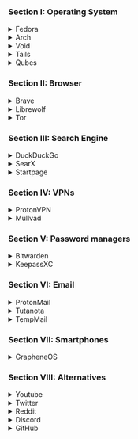 ### Section I: Operating System
<details>
<summary>Fedora</summary>
<br>
Fedora is the best operating system choice for those who want an easy-to-use but secure desktop. Fedora adopts new technology such as Wayland into their operating system which keeps it modern and up to date. They also use vanilla GNOME, so while it won't be as lightweight as a plain WM, it's definitely better than the bloated version of GNOME that Ubuntu has.
</details>
<details>
<summary>Arch</summary>
<br>
Arch Linux is a DIY OS. You can get it with nothing but the essentials, and then install whatever WM/DE you want. The biggest benefit to using Arch is the AUR, which is a package manager in which anyone can upload their programs. It's also a rolling release distro meaning you'll have patches for vulnerabilities as soon as they're released.
</details>
<details>
<summary>Void</summary>
<br>
Void is a lot like Arch in the sense that it's an extremely minimal and lightweight distribution. There are, however, two key differences. Void uses runit instead of systemd and musl instead of glibc. Both of these alternatives are much better than the original and offer a great advantage over Arch in terms of security. You do sacrifice some of the convienience you get with Arch, but it's still a great option.
</details>
<details>
<summary>Tails</summary>
<br>
Tails is a live operating system meant to be stored on a thumb drive. It routes all of your traffic through Tor, anonymizing your activity. It's not recommended to daily drive Tails, but it's a decent choice if you're doing something that requires heightened privacy. I recommend using Etcher (https://www.balena.io/etcher/) for making your live USB.
</details>
<details>
<summary>Qubes</summary>
<br>
Qubes is the best option here in terms of security. It offers features like virtualization for all apps, advanced trust control, and more. It has an extremely steep learning curve and, like Tails, is not recommended for daily usage. But if you really want to commit to your digital safety Qubes is something you should look into.
</details>

### Section II: Browser
<details>
<summary>Brave</summary>
<br>
Brave is the browser I'd recommend to normies. Brave is based on Chromium, which means it comes with the same great sandboxing and site isolation that Chrome has. There's also built-in ad blocking, tracker blocking, and privacy features. The biggest downside to using Brave is the fact that it's based on Google's code. Even thought it's not necessarily risky, getting away from big tech is something that everyone should strive for. But if you don't really care about that this is your best option. 
</details>
<details>
<summary>Librewolf</summary>
<br>
Librwolf is based on Firefox, another mainstream browser. Firefox comes with some security issues (Like fingerprinting) but Librewolf aims to solve that. It's a fork of Firefox that has uBlock (Ad/Content blocker), fingerprint obfuscation, HTTPS-Only mode, etc. Because it's based on Firefox it's a good browser if you want to get away from big tech.
</details>
<details>
<summary>Tor</summary>
<br>
Tor stands for "The Onion Router." It's called this because Tor routes your traffic over 3 "nodes," protecting your identity with layers like an onion. Each of these nodes further obfuscates your computer's request, and anonymyzes you. The Tor browser is the absolute best browser for anonymity. Modifying Tor will change your fingerprint and make you stand out though, so beware.
</details>

### Section III: Search Engine
<details>
<summary>DuckDuckGo</summary>
<br>
DDG (DuckDuckGo) is the most popular private alternative to Google Search. It pulls results from a pool of browsers (Mostly Bing) for you in a secure manner. It's extremely easy to transition to this engine from Google and doesn't have the tracking or ads that others may have.
</details>
<details>
<summary>SearX</summary>
<br>
For most search engines, we just have to trust the company when they say that they aren't collecting any of our information. We can have a general idea of what's happening behind the scenes, but we never really know. But SearX is different. SearX can be modified to pull results from whatever search engines you want, to remove trackers from the URLs, to pull information from GitHub. It can also be self hosted, meaning that there's multiple instances each with their own pros and con.s
</details>
<details>
<summary>Startpage</summary>
<br>
Startpage gets its results from Google. If you like Google results and don't want to make a big change then Startpage will be the option for you. It retrieves information from Google in a secure manner without giving away your IP/data/etc. The problem with Startpage is that Google censors and controls its results, so you won't get the most accurate sites.
</details>

### Section IV: VPNs
<details>
<summary>ProtonVPN</summary>
<br>
Proton is a free, privacy-respecting company based in Switzerland. They offer a number of services (VPNs, email, cloud storage) and they're a generally well-trusted company in the field. Their VPN is the only trusted free VPN out there.
</details>
<details>
<summary>Mullvad</summary>
<br>
[Under development]
</details>

### Section V: Password managers
<details>
<summary>Bitwarden</summary>
<br>
[Under development]
</details>
<details>
<summary>KeepassXC</summary>
<br>
[Under development]
</details>

### Section VI: Email
<details>
<summary>ProtonMail</summary>
<br>
[Under development]
</details>
<details>
<summary>Tutanota</summary>
<br>
[Under development]
</details>
<details>
<summary>TempMail</summary>
<br>
[Under development]
</details>

### Section VII: Smartphones
<details>
<summary>GrapheneOS</summary>
<br>
[Under development]
</details>

### Section VIII: Alternatives
<details>
<summary>Youtube</summary>
<br>
https://yewtu.be - https://odysee.com - https://freetubeapp.io
</details>
<details>
<summary>Twitter</summary>
<br>
https://nitter.net - https://mastodon.social
</details>
<details>
<summary>Reddit</summary>
<br>
https://teddit.com - https://libredd.it - https://lobste.rs
</details>
<details>
<summary>Discord</summary>
<br>
https://matrix.org - https://xmpp.org - https://signal.org
</details>
<details>
<summary>GitHub</summary>
<br>
https://gitlab.com - https://codeberg.org - https://bitbucket.org/
</details>

